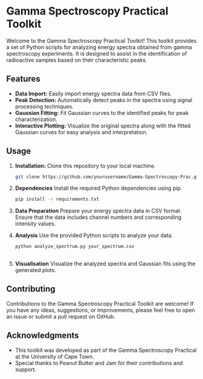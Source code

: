 # Gamma Spectroscopy Practical Toolkit

Welcome to the Gamma Spectroscopy Practical Toolkit! This toolkit provides a set of Python scripts for analyzing energy spectra obtained from gamma spectroscopy experiments. It is designed to assist in the identification of radioactive samples based on their characteristic peaks.

## Features

- **Data Import:** Easily import energy spectra data from CSV files.
- **Peak Detection:** Automatically detect peaks in the spectra using signal processing techniques.
- **Gaussian Fitting:** Fit Gaussian curves to the identified peaks for peak characterization.
- **Interactive Plotting:** Visualize the original spectra along with the fitted Gaussian curves for easy analysis and interpretation.

## Usage

1. **Installation:** Clone this repository to your local machine.

   ```bash
   git clone https://github.com/yourusername/Gamma-Spectroscopy-Prac.git

2. **Dependencies** Install the required Python dependencies using pip.
   ```bash
   pip install -r requirements.txt

3. **Data Preparation** Prepare your energy spectra data in CSV format. Ensure that the data includes channel numbers and corresponding intensity values.
    
4. **Analysis** Use the provided Python scripts to analyze your data.
    ```bash
   python analyze_spectrum.py your_spectrum.csv
      
6. **Visualisation** Visualize the analyzed spectra and Gaussian fits using the generated plots.

## Contributing
Contributions to the Gamma Spectroscopy Practical Toolkit are welcome! If you have any ideas, suggestions, or improvements, please feel free to open an issue or submit a pull request on GitHub.

## Acknowledgments
- This toolkit was developed as part of the Gamma Spectroscopy Practical at the University of Cape Town.
- Special thanks to Peanut Butter and Jam for their contributions and support.

